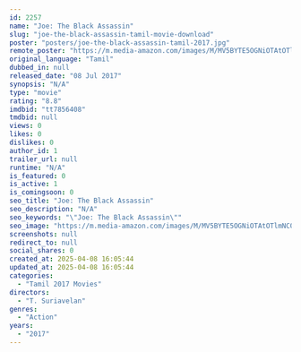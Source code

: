 ```yaml
---
id: 2257
name: "Joe: The Black Assassin"
slug: "joe-the-black-assassin-tamil-movie-download"
poster: "posters/joe-the-black-assassin-tamil-2017.jpg"
remote_poster: "https://m.media-amazon.com/images/M/MV5BYTE5OGNiOTAtOTlmNC00MTI3LWJiMTUtNGIzMTdmOTk4MjA3XkEyXkFqcGdeQXVyMzYxOTQ3MDg@._V1_SX300.jpg"
original_language: "Tamil"
dubbed_in: null
released_date: "08 Jul 2017"
synopsis: "N/A"
type: "movie"
rating: "8.8"
imdbid: "tt7856408"
tmdbid: null
views: 0
likes: 0
dislikes: 0
author_id: 1
trailer_url: null
runtime: "N/A"
is_featured: 0
is_active: 1
is_comingsoon: 0
seo_title: "Joe: The Black Assassin"
seo_description: "N/A"
seo_keywords: "\"Joe: The Black Assassin\""
seo_image: "https://m.media-amazon.com/images/M/MV5BYTE5OGNiOTAtOTlmNC00MTI3LWJiMTUtNGIzMTdmOTk4MjA3XkEyXkFqcGdeQXVyMzYxOTQ3MDg@._V1_SX300.jpg"
screenshots: null
redirect_to: null
social_shares: 0
created_at: 2025-04-08 16:05:44
updated_at: 2025-04-08 16:05:44
categories:
  - "Tamil 2017 Movies"
directors:
  - "T. Suriavelan"
genres:
  - "Action"
years:
  - "2017"
---
```

